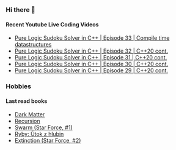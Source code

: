 ### Hi there 👋

#### Recent Youtube Live Coding Videos

<!-- YOUTUBE_LIVE:START -->
- [Pure Logic Sudoku Solver in C++ | Episode 33 | Compile time datastructures](https://www.youtube.com/watch?v=P2tKrxSYwLA)
- [Pure Logic Sudoku Solver in C++ | Episode 32 | C++20 cont.](https://www.youtube.com/watch?v=qs7kNE5G6Ls)
- [Pure Logic Sudoku Solver in C++ | Episode 31 | C++20 cont.](https://www.youtube.com/watch?v=UhhJV4TsJcw)
- [Pure Logic Sudoku Solver in C++ | Episode 30 | C++20 cont.](https://www.youtube.com/watch?v=mmMSGK9da9o)
- [Pure Logic Sudoku Solver in C++ | Episode 29 | C++20 cont.](https://www.youtube.com/watch?v=42z1t8BwFcQ)
<!-- YOUTUBE_LIVE:END -->

### Hobbies

#### Last read books

<!-- GOODREADS:START -->
- [Dark Matter](https://www.goodreads.com/review/show/3237396196?utm_medium=api&utm_source=rss)
- [Recursion](https://www.goodreads.com/review/show/3199564428?utm_medium=api&utm_source=rss)
- [Swarm (Star Force, #1)](https://www.goodreads.com/review/show/3276393283?utm_medium=api&utm_source=rss)
- [Ryby: Útok z hlubin](https://www.goodreads.com/review/show/3329650629?utm_medium=api&utm_source=rss)
- [Extinction (Star Force, #2)](https://www.goodreads.com/review/show/3476396438?utm_medium=api&utm_source=rss)
<!-- GOODREADS:END -->

<!--
![My Github stats](https://github-readme-stats.vercel.app/api?username=HappyCerberus&show_icons=true)


![Top Langs](https://github-readme-stats.vercel.app/api/top-langs/?username=HappyCerberus&layout=compact)
-->
<!--
**HappyCerberus/HappyCerberus** is a ✨ _special_ ✨ repository because its `README.md` (this file) appears on your GitHub profile.

Here are some ideas to get you started:

- 🔭 I’m currently working on ...
- 🌱 I’m currently learning ...
- 👯 I’m looking to collaborate on ...
- 🤔 I’m looking for help with ...
- 💬 Ask me about ...
- 📫 How to reach me: ...
- 😄 Pronouns: ...
- ⚡ Fun fact: ...
-->
